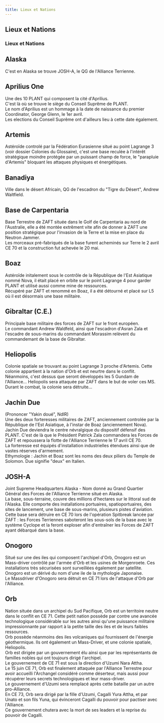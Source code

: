 ```yaml
---
title: Lieux et Nations
---
```


Lieux et Nations
----------------

### Lieux et Nations


Alaska
------


  
C'est en Alaska se trouve JOSH-A, le QG de l'Alliance Terrienne.


Aprilius One
------------


  
Une des 10 PLANT qui composent la cité d'Aprilius.   
C'est là où se trouve le siège du Conseil Suprême de PLANT.   
Le nom d'Aprilius est un hommage à la date de naissance du premier Coordinator, George Glenn, le 1er avril.   
Les elections du Conseil Suprême ont d'ailleurs lieu à cette date également.


Artemis
-------


  
Astéroïde controlé par la Fédération Eurasienne situé au point Lagrange 3 (voir dossier Colonies du Glossaire), c'est une base reculée à l'intérêt stratégique moindre protégée par un puissant champ de force, le "parapluie d'Artemis" bloquant les attaques physiques et énergétiques.   



Banadiya
--------


  
Ville dans le désert Africain, QG de l'escadron du "Tigre du Désert", Andrew Waltfield.  



Base de Carpentaria
-------------------


  
Base Terrestre de ZAFT située dans le Golf de Carpentaria au nord de l'Australie, elle a été montée extrêment vite afin de donner à ZAFT une position stratégique pour l'invasion de la Terre et la mise en place du Neutron Jammer.   
Les morceaux pré-fabriqués de la base furent acheminés sur Terre le 2 avril CE 70 et la construction fut achevée le 20 mai.   



Boaz
----


  
Astéroïde initalement sous le contrôle de la République de l'Est Asiatique nommé Nova, il était placé en orbite sur le point Lagrange 4 pour garder PLANT et utilisé aussi comme mine de ressources.  
Récupéré par ZAFT et renommé en Boaz, il a été détourné et placé sur L5 où il est désormais une base militaire.  



Gibraltar (C.E.)
----------------


  
Principale base militaire des forces de ZAFT sur le front européen.   
Le commandant Andrew Waldfeld, ainsi que l'escadron d'Asran Zala et l'escadre de sous-marins du commandant Morassim relèvent du commandemant de la base de Gibraltar.  



Heliopolis
----------


  
Colonie spatiale se trouvant au point Lagrange 3 proche d'Artemis. Cette colonie appartient à la nation d'Orb et est neurtre dans le conflit. Néanmoins, c'est dessus que seront développés les 5 Gundam de l'Alliance... Heliopolis sera attaquée par ZAFT dans le but de voler ces MS. Durant le combat, la colonie sera détruite...   



Jachin Due
----------


  
(Prononcer "Yakin doué", NdlR)  
Une des deux forteresses militaires de ZAFT, anciennement controlée par la République de l'Est Asiatique, à l'instar de Boaz (anciennement Nova).   
Jachin Due deviendra le centre névralgique du dispositif défensif des PLANT. C'est de là que le Président Patrick Zala commandera les Forces de ZAFT et repoussera la flotte de l'Alliance Terrienne le 17 avril CE 70.  
La forteresse est équipés d'installation industrielles étendues ainsi que de vastes réserves d'armement.   
Ethymologie : Jachin et Boaz sont les noms des deux piliers du Temple de Solomon. Due signifie "deux" en Italien.  



JOSH-A
------


  
Joint Supreme Headquarters Alaska - Nom donné au Grand Quartier Général des Forces de l'Alliance Terrienne situé en Alaska.  
La base, sous-terraine, couvre des millions d'hectares sur le littoral sud de l'Alaska. Elle comporte des installations portuaires, spatioportuaires, des sites de lancement, une base de sous-marins, plusieurs pistes d'aviation.  
Cette base sera détruire en CE 70 lors de l'opération Spitbreak lancée par ZAFT : les Forces Terriennes saboteront les sous-sols de la base avec le système Cyclope et la feront exploser afin d'entraîner les Forces de ZAFT ayant débarqué dans la base.  



Onogoro
-------


  
Situé sur une des iles qui composent l'archipel d'Orb, Onogoro est un Mass-driver contrôlé par l'armée d'Orb et les usines de Morgenroete. Ces installations très sécurisées sont surveillées également par satellite.   
Onogoro est un dérivé du nom d'une ile de la mythologie Japonaise.  
Le Massdriver d'Onogoro sera détruit en CE 71 lors de l'attaque d'Orb par l'Alliance.   



Orb
---


  
Nation située dans un archipel du Sud Pacifique, Orb est un territoire neutre dans le conflit en CE 71. Cette petit nation possède par contre une avancée technologique considérable sur les autres ainsi qu'une puissance militaire impressionnante par rapport à la petite taille des iles et de leurs faibles ressources.   
Orb possède néanmoins des iles volcaniques qui fournissent de l'énergie géothermique. Ils ont également un Mass-Driver, et une colonie spatiale, Heliopolis.   
Orb est dirigée par un gouvernement élu ainsi que par les représentants de familles nobles qui ont toujours dirigé l'archipel.   
Le gouvernement de CE 71 est sous la direction d'Uzumi Nara Attha.   
Le 15 juin CE 71, Orb est finalement attaquée par l'Alliance Terrestre pour avoir accueilli l'Archangel considéré comme déserteur, mais aussi pour récupérer leurs secrets technologiques et leur mass-driver.   
Le gouvernement d'Uzumi sera remplacé après cette bataille par un autre pro-Alliance.   
En CE 73, Orb sera dirigé par la fille d'Uzumi, Cagalli Yura Attha, et par Unato et son fils Yuna, qui évinceront Cagalli du pouvoir pour pactiser avec l'Alliance.   
Ce gouvernement chutera avec la mort de ses leaders et la reprise du pouvoir de Cagalli.

